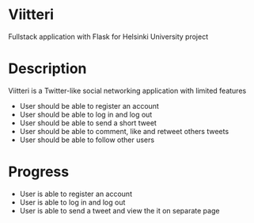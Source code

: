 # Viitteri
Fullstack application with Flask for Helsinki University project

# Description
Viitteri is a Twitter-like social networking application with limited features
- User should be able to register an account
- User should be able to log in and log out
- User should be able to send a short tweet
- User should be able to comment, like and retweet others tweets
- User should be able to follow other users

# Progress
- User is able to register an account
- User is able to log in and log out
- User is able to send a tweet and view the it on separate page